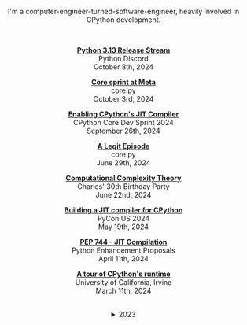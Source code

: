 <div align=center>

I'm a computer-engineer-turned-software-engineer, heavily involved in CPython development.

<br>

[**Python 3.13 Release Stream**](https://youtube.com/watch?v=7MAPzvv3ZG0&t=692s)
<br>
Python Discord
<br>
October 8th, 2024

[**Core sprint at Meta**](https://www.youtube.com/watch?v=G9A0kh-iomY&t=528s)
<br>
core.py
<br>
October 3rd, 2024

[**Enabling CPython's JIT Compiler**](2024/09/26/enabling_cpythons_jit_compiler.pdf)
<br>
CPython Core Dev Sprint 2024
<br>
September 26th, 2024

[**A Legit Episode**](https://www.youtube.com/watch?v=IGYxMsHw9iw)
<br>
core.py
<br>
June 29th, 2024

[**Computational Complexity Theory**](2024/06/22/computational_complexity_theory.pdf)
<br>
Charles' 30th Birthday Party
<br>
June 22nd, 2024

[**Building a JIT compiler for CPython**](https://www.youtube.com/watch?v=kMO3Ju0QCDo)
<br>
PyCon US 2024
<br>
May 19th, 2024

[**PEP 744 – JIT Compilation**](https://www.python.org/dev/peps/pep-0744)
<br>
Python Enhancement Proposals
<br>
April 11th, 2024

[**A tour of CPython's runtime**](2024/03/11/a_tour_of_cpythons_runtime.pdf)
<br>
University of California, Irvine
<br>
March 11th, 2024

<br>
<details>
<summary> 2023 </summary>
<br>

[**A JIT compiler for CPython**](https://www.youtube.com/watch?v=HxSHIpEQRjs)
<br>
CPython Core Dev Sprint 2023
<br>
October 10th, 2023

[**Inside CPython 3.11's new specializing, adaptive interpreter**](https://www.youtube.com/watch?v=shQtrn1v7sQ)
<br>
PyCon US 2023
<br>
April 21st, 2023

[**A tour of CPython's bytecode compiler**](2023/03/14/a_tour_of_cpythons_bytecode_compiler.pdf)
<br>
University of California, Irvine
<br>
March 14th, 2023

<br>
<details>
<summary> 2022 </summary>
<br>

[**Python 3.11 Release Episode**](https://www.youtube.com/watch?v=Iak-6AsMLsU)
<br>
Talk Python
<br>
October 28th, 2022

[**A Team at Microsoft is Helping Make Python Faster**](https://devblogs.microsoft.com/python/python-311-faster-cpython-team)
<br>
Microsoft Python DevBlog
<br>
October 26th, 2022

[**Making CPython 3.11 Especially Fast**](https://www.youtube.com/watch?v=PGZPSWZSkJI&t=1472s)
<br>
Python 3.11 Release
<br>
October 24th, 2022

[**Python Perf: Specializing, Adaptive Interpreter**](https://www.youtube.com/watch?v=tNs18GDmAfg)
<br>
Talk Python
<br>
September 15th, 2022

[**A Perfect `match`**](https://www.youtube.com/watch?v=XpxTrDDcpPE)
<br>
PyCon US 2022
<br>
April 29th, 2022

<br>
<details>
<summary> 2021 </summary>
<br>

[**A Perfect `match`**](https://www.youtube.com/watch?v=ggPJLwIbbyY&t=213s)
<br>
PyCon JP 2021
<br>
October 16th, 2021

[**Structural Pattern Matching**](https://www.youtube.com/watch?v=AHT2l3hcIJg&t=2646s)
<br>
Python 3.10 Release Stream
<br>
October 4th, 2021

[**What's New in Python 3.10**](https://www.youtube.com/watch?v=JteTO3EE7y0)
<br>
PyCharm by JetBrains
<br>
October 4th, 2021

<br>
<details>
<summary> 2020 </summary>
<br>

[**Dynamic Pattern Matching with Python**](https://dl.acm.org/doi/10.1145/3426422.3426983)
<br>
Dynamic Languages Symposium 2020
<br>
November 15th, 2020

[**PEP 634 – Structural Pattern Matching: Specification**](https://www.python.org/dev/peps/pep-0634)
<br>
Python Enhancement Proposals
<br>
September 12th, 2020

[**PEP 622 – Structural Pattern Matching**](https://www.python.org/dev/peps/pep-0622)
<br>
Python Enhancement Proposals
<br>
June 23rd, 2020

[**PEP 618 – Add Optional Length-Checking To zip**](https://www.python.org/dev/peps/pep-0618)
<br>
Python Enhancement Proposals
<br>
May 1st, 2020

[**PEP 614 – Relaxing Grammar Restrictions On Decorators**](https://www.python.org/dev/peps/pep-0614)
<br>
Python Enhancement Proposals
<br>
February 10th, 2020

<br>
<details>
<summary> 2019 </summary>
<br>

[**PEP 584 – Add Union Operators To dict**](https://www.python.org/dev/peps/pep-0584)
<br>
Python Enhancement Proposals
<br>
March 1st, 2019

</details>
</details>
</details>
</details>
</details>

</div>
